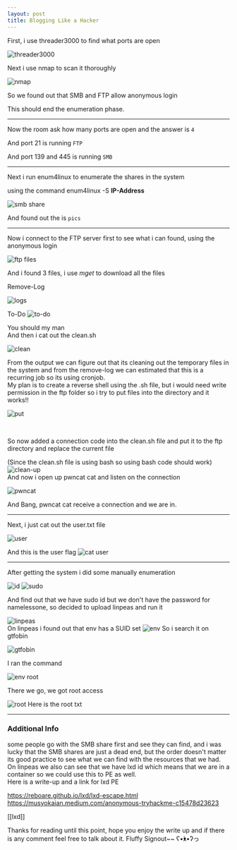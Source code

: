 ```yaml
---
layout: post
title: Blogging Like a Hacker
---
```


First, i use threader3000 to find what ports are open

![threader3000](https://user-images.githubusercontent.com/91182217/135233000-f047ef94-b49e-4930-8910-86fa4594c446.PNG)

Next i use nmap to scan it thoroughly 

![nmap](https://user-images.githubusercontent.com/91182217/135233005-de96728d-4692-4c58-8851-2957d95455af.PNG)

So we found out that SMB and FTP allow anonymous login

This should end the enumeration phase.

----------------------------------------------------------------------------
Now the room ask how many ports are open and the answer is `4`

And port 21 is running `FTP`

And port 139 and 445 is running `SMB`

----------------------------------------------------------------------------

Next i run enum4linux to enumerate the shares in the system

using the command enum4linux -S **IP-Address**

![smb share](https://user-images.githubusercontent.com/91182217/135233952-fe0908ca-52c2-46d2-960f-87259dba711b.PNG)

And found out the is `pics`

----------------------------------------------------------------------------
Now i connect to the FTP server first to see what i can found, using the anonymous login

![ftp files](https://user-images.githubusercontent.com/91182217/135234796-493a233a-d235-48a1-8368-fa6c12f2ea99.PNG)

And i found 3 files, i use *mget* to download all the files  

Remove-Log

![logs](https://user-images.githubusercontent.com/91182217/135235192-43eb2180-4a4c-4df2-8da8-04013873a2e6.PNG)

To-Do
![to-do](https://user-images.githubusercontent.com/91182217/135235195-c2f74fc7-e1a8-4f7d-97e8-582208d36252.PNG)

You should my man
<br>
And then i cat out the clean.sh

![clean](https://user-images.githubusercontent.com/91182217/135235959-4445a242-fd95-438d-9a9a-fe879ee9612c.PNG)

From the output we can figure out that its cleaning out the temporary files in the system and from the remove-log we can estimated that this is a recurring job so its using cronjob. 
<br>
My plan is to create a reverse shell using the .sh file, but i would need write permission in the ftp folder so i try to put files into the directory and it works!!

![put](https://user-images.githubusercontent.com/91182217/135235957-549da88c-7f8c-4688-8893-e6bd51f0b79e.PNG)

<br>

So now added a connection code into the clean.sh file and put it to the ftp directory and replace the current file 

(Since the clean.sh file is using bash so using bash code should work)
![clean-up](https://user-images.githubusercontent.com/91182217/135235954-35bdc495-afe9-4f40-ae4e-a36a63751318.PNG)
<br>
And now i open up pwncat cat and listen on the connection

![pwncat](https://user-images.githubusercontent.com/91182217/135235952-b7e33f85-61e3-4532-9819-43d35b9d692b.PNG)

And Bang, pwncat cat receive a connection and we are in.

----------------------------------------------------------------------------
Next, i just cat out the user.txt file 

![user](https://user-images.githubusercontent.com/91182217/135238437-40ba6893-3bcb-4c82-82f8-2424ac46d3ab.png)

And this is the user flag
![cat user](https://user-images.githubusercontent.com/91182217/135238916-e1acc128-85e5-49fb-b967-21ca745e4b39.PNG)

----------------------------------------------------------------------------
After getting the system i did some manually enumeration 

![id](https://user-images.githubusercontent.com/91182217/135238430-25c958d0-846a-48d8-9063-d100ff244113.PNG)
![sudo](https://user-images.githubusercontent.com/91182217/135238432-ae461ca8-051f-4349-97c1-76f9183ed4d7.PNG)

And find out that we have sudo id but we don't have the password for namelessone, so decided to upload linpeas and run it

![linpeas](https://user-images.githubusercontent.com/91182217/135238420-45535467-3845-49c8-8866-d91315ab7073.PNG)
<br>
On linpeas i found out that env has a SUID set
![env](https://user-images.githubusercontent.com/91182217/135239337-9f028be8-105e-42bf-9791-6b85ef193e22.PNG)
So i search it on gtfobin

![gtfobin](https://user-images.githubusercontent.com/91182217/135239346-b245ff60-7292-4dbe-a3a6-56c29eaf6c3c.PNG)

I ran the command

![env root](https://user-images.githubusercontent.com/91182217/135239342-5e9ce7d8-de45-409c-8ff3-36c1f1a4cb1b.PNG)

There we go, we got root access


![root](https://user-images.githubusercontent.com/91182217/135239785-3c34ffac-3d74-40d6-aebe-7787c4c3464a.PNG)
Here is the root txt

----------------------------------------------------------------------------
### Additional Info 

some people go with the SMB share first and see they can find, and i was lucky that the SMB shares are just a dead end, but the order doesn't matter its good practice to see what we can find with the resources that we had.
<br>
On linpeas we also can see that we have lxd id which means that we are in a container so we could use this to PE as well. 
<br>
Here is a write-up and a link for lxd PE 

https://reboare.github.io/lxd/lxd-escape.html
https://musyokaian.medium.com/anonymous-tryhackme-c15478d23623

[[lxd]]

Thanks for reading until this point, hope you enjoy the write up and if there is any comment feel free to talk about it.  Fluffy Signout~~ ʕ•́ᴥ•̀ʔっ
